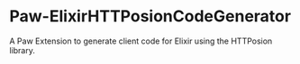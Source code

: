 # Paw-ElixirHTTPosionCodeGenerator
A Paw Extension to generate client code for Elixir using the HTTPosion library.
